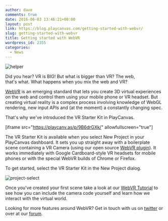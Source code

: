 ```yaml
---
author: dave
comments: true
date: 2016-06-03 13:46:21+00:00
layout: post
link: https://blog.playcanvas.com/getting-started-with-webvr/
slug: getting-started-with-webvr
title: Getting started with WebVR
wordpress_id: 2355
categories:
  - News
---
```


![helper](https://blog.playcanvas.com/wp-content/uploads/2016/06/helper.png)

Did you hear? VR is BIG! But what is bigger than VR? The web, that's what. What happens when you mix the web and VR?

[WebVR](https://w3c.github.io/webvr/) is an emerging standard that lets you create 3D virtual experiences on the web and control them using your mobile phone or VR headset. But creating virtual reality is a complex process involving knowledge of WebGL rendering, new input APIs and (at the moment) a constantly changing spec.

That's why we've introduced the VR Starter Kit in PlayCanvas.

<!-- more -->

[iframe src="https://playcanv.as/p/9B6drGXk/" allowfullscreen="true"]

The VR Starter Kit is available when you select New Project in your PlayCanvas dashboard. It sets you up straight away with a boilerplate scene containing a VR Camera (using our open source [WebVR plugin](https://github.com/playcanvas/webvr)). It works immediately with Google Cardboard-style VR headsets for mobile phones or with the special WebVR builds of Chrome or Firefox.

To get started, select the VR Starter Kit in the New Project dialog.

![project-select](https://blog.playcanvas.com/wp-content/uploads/2016/06/project-select-2.jpg)

Once you've created your first scene take a look at our [WebVR Tutorial](http://developer.playcanvas.com/en/tutorials/beginner/cardboard-vr/) to see how you can include the camera code yourself and learn how we interact with the virtual world.

Looking for more features around WebVR? Get in touch with us on [twitter](https://twitter.com/playcanvas) or over at our [forum](http://forum.playcanvas.com).
